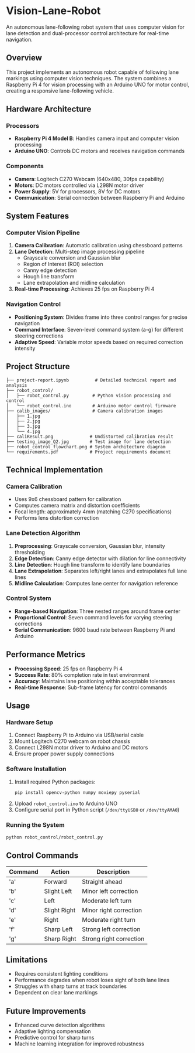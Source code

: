 # Vision-Lane-Robot

An autonomous lane-following robot system that uses computer vision for lane detection and dual-processor control architecture for real-time navigation.

## Overview

This project implements an autonomous robot capable of following lane markings using computer vision techniques. The system combines a Raspberry Pi 4 for vision processing with an Arduino UNO for motor control, creating a responsive lane-following vehicle.

## Hardware Architecture

### Processors
- **Raspberry Pi 4 Model B**: Handles camera input and computer vision processing
- **Arduino UNO**: Controls DC motors and receives navigation commands

### Components
- **Camera**: Logitech C270 Webcam (640x480, 30fps capability)
- **Motors**: DC motors controlled via L298N motor driver
- **Power Supply**: 5V for processors, 8V for DC motors
- **Communication**: Serial connection between Raspberry Pi and Arduino

## System Features

### Computer Vision Pipeline
1. **Camera Calibration**: Automatic calibration using chessboard patterns
2. **Lane Detection**: Multi-step image processing pipeline
   - Grayscale conversion and Gaussian blur
   - Region of Interest (ROI) selection
   - Canny edge detection
   - Hough line transform
   - Lane extrapolation and midline calculation
3. **Real-time Processing**: Achieves 25 fps on Raspberry Pi 4

### Navigation Control
- **Positioning System**: Divides frame into three control ranges for precise navigation
- **Command Interface**: Seven-level command system (a-g) for different steering corrections
- **Adaptive Speed**: Variable motor speeds based on required correction intensity

## Project Structure

```
├── project-report.ipynb          # Detailed technical report and analysis
├── robot_control/
│   ├── robot_control.py         # Python vision processing and control
│   └── robot_control.ino        # Arduino motor control firmware
├── calib_images/                # Camera calibration images
│   ├── 1.jpg
│   ├── 2.jpg
│   ├── 3.jpg
│   └── 4.jpg
├── caliResult.png              # Undistorted calibration result
├── testing_image_Q2.jpg        # Test image for lane detection
├── robot_control_flowchart.png # System architecture diagram
└── requirements.pdf            # Project requirements document
```

## Technical Implementation

### Camera Calibration
- Uses 9x6 chessboard pattern for calibration
- Computes camera matrix and distortion coefficients
- Focal length: approximately 4mm (matching C270 specifications)
- Performs lens distortion correction

### Lane Detection Algorithm
1. **Preprocessing**: Grayscale conversion, Gaussian blur, intensity thresholding
2. **Edge Detection**: Canny edge detector with dilation for line connectivity
3. **Line Detection**: Hough line transform to identify lane boundaries
4. **Lane Extrapolation**: Separates left/right lanes and extrapolates full lane lines
5. **Midline Calculation**: Computes lane center for navigation reference

### Control System
- **Range-based Navigation**: Three nested ranges around frame center
- **Proportional Control**: Seven command levels for varying steering corrections
- **Serial Communication**: 9600 baud rate between Raspberry Pi and Arduino

## Performance Metrics

- **Processing Speed**: 25 fps on Raspberry Pi 4
- **Success Rate**: 80% completion rate in test environment
- **Accuracy**: Maintains lane positioning within acceptable tolerances
- **Real-time Response**: Sub-frame latency for control commands

## Usage

### Hardware Setup
1. Connect Raspberry Pi to Arduino via USB/serial cable
2. Mount Logitech C270 webcam on robot chassis
3. Connect L298N motor driver to Arduino and DC motors
4. Ensure proper power supply connections

### Software Installation
1. Install required Python packages:
   ```bash
   pip install opencv-python numpy moviepy pyserial
   ```
2. Upload `robot_control.ino` to Arduino UNO
3. Configure serial port in Python script (`/dev/ttyUSB0` or `/dev/ttyAMA0`)

### Running the System
```bash
python robot_control/robot_control.py
```

## Control Commands

| Command | Action | Description |
|---------|---------|-------------|
| 'a' | Forward | Straight ahead |
| 'b' | Slight Left | Minor left correction |
| 'c' | Left | Moderate left turn |
| 'd' | Slight Right | Minor right correction |
| 'e' | Right | Moderate right turn |
| 'f' | Sharp Left | Strong left correction |
| 'g' | Sharp Right | Strong right correction |

## Limitations

- Requires consistent lighting conditions
- Performance degrades when robot loses sight of both lane lines
- Struggles with sharp turns at track boundaries
- Dependent on clear lane markings

## Future Improvements

- Enhanced curve detection algorithms
- Adaptive lighting compensation
- Predictive control for sharp turns
- Machine learning integration for improved robustness
